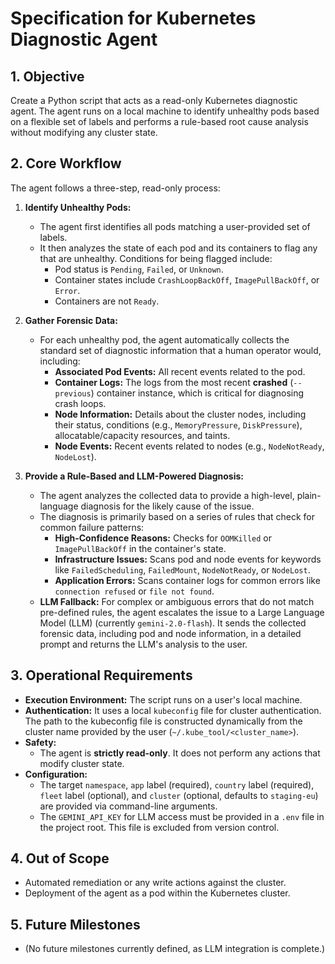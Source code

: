 # Specification for Kubernetes Diagnostic Agent

## 1. Objective

Create a Python script that acts as a read-only Kubernetes diagnostic agent. The agent runs on a local machine to identify unhealthy pods based on a flexible set of labels and performs a rule-based root cause analysis without modifying any cluster state.

## 2. Core Workflow

The agent follows a three-step, read-only process:

1.  **Identify Unhealthy Pods:**
    *   The agent first identifies all pods matching a user-provided set of labels.
    *   It then analyzes the state of each pod and its containers to flag any that are unhealthy. Conditions for being flagged include:
        *   Pod status is `Pending`, `Failed`, or `Unknown`.
        *   Container states include `CrashLoopBackOff`, `ImagePullBackOff`, or `Error`.
        *   Containers are not `Ready`.

2.  **Gather Forensic Data:**
    *   For each unhealthy pod, the agent automatically collects the standard set of diagnostic information that a human operator would, including:
        *   **Associated Pod Events:** All recent events related to the pod.
        *   **Container Logs:** The logs from the most recent **crashed** (`--previous`) container instance, which is critical for diagnosing crash loops.
        *   **Node Information:** Details about the cluster nodes, including their status, conditions (e.g., `MemoryPressure`, `DiskPressure`), allocatable/capacity resources, and taints.
        *   **Node Events:** Recent events related to nodes (e.g., `NodeNotReady`, `NodeLost`).

3.  **Provide a Rule-Based and LLM-Powered Diagnosis:**
    *   The agent analyzes the collected data to provide a high-level, plain-language diagnosis for the likely cause of the issue.
    *   The diagnosis is primarily based on a series of rules that check for common failure patterns:
        *   **High-Confidence Reasons:** Checks for `OOMKilled` or `ImagePullBackOff` in the container's state.
        *   **Infrastructure Issues:** Scans pod and node events for keywords like `FailedScheduling`, `FailedMount`, `NodeNotReady`, or `NodeLost`.
        *   **Application Errors:** Scans container logs for common errors like `connection refused` or `file not found`.
    *   **LLM Fallback:** For complex or ambiguous errors that do not match pre-defined rules, the agent escalates the issue to a Large Language Model (LLM) (currently `gemini-2.0-flash`). It sends the collected forensic data, including pod and node information, in a detailed prompt and returns the LLM's analysis to the user.

## 3. Operational Requirements

*   **Execution Environment:** The script runs on a user's local machine.
*   **Authentication:** It uses a local `kubeconfig` file for cluster authentication. The path to the kubeconfig file is constructed dynamically from the cluster name provided by the user (`~/.kube_tool/<cluster_name>`).
*   **Safety:**
    *   The agent is **strictly read-only**. It does not perform any actions that modify cluster state.
*   **Configuration:**
    *   The target `namespace`, `app` label (required), `country` label (required), `fleet` label (optional), and `cluster` (optional, defaults to `staging-eu`) are provided via command-line arguments.
    *   The `GEMINI_API_KEY` for LLM access must be provided in a `.env` file in the project root. This file is excluded from version control.

## 4. Out of Scope
*   Automated remediation or any write actions against the cluster.
*   Deployment of the agent as a pod within the Kubernetes cluster.

## 5. Future Milestones

*   (No future milestones currently defined, as LLM integration is complete.)
